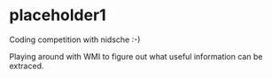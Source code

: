 placeholder1
============

Coding competition with nidsche :-)

Playing around with WMI to figure out what useful information can be extraced.
